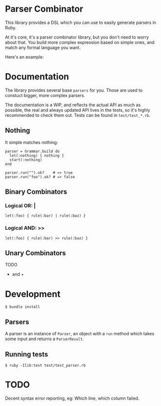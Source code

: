 # Parser Combinator
This library provides a DSL which you can use to easily generate parsers in
Ruby.

At it's core, it's a parser combinator library, but you don't need to worry
about that. You build more complex expression based on simple ones, and match
any formal language you want.

Here's an example:

# Documentation
The library provides several base `parsers` for you. Those are used to constuct
bigger, more complex parsers.

The documentation is a WIP, and reflects the actual API as much as possible, the
real and always updated API lives in the tests, so it's highly recommended
to check them out. Tests can be found in `test/test_*.rb`.

## Nothing
It simple matches nothing:

    parser = Grammar.build do
      let(:nothing) { nothing }
      start(:nothing)
    end

    parser.run("").ok?    # => true
    parser.run("foo").ok? # => false

## Binary Combinators
### Logical OR: |

    let(:foo) { rule(:bar) | rule(:baz) }

### Logical AND: >>

    let(:foo) { rule(:bar) >> rule(:baz) }

## Unary Combinators
TODO
* and +

# Development

    $ bundle install

## Parsers
A parser is an instance of `Parser`, an object with a `run` method which takes
some input and returns a `ParserResult`.

## Running tests

    $ ruby -Ilib:test test/test_parser.rb

# TODO
Decent syntax error reporting, eg: Which line, which column failed.
